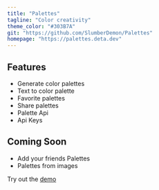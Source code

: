 ```yaml
---
title: "Palettes"
tagline: "Color creativity"
theme_color: "#303B7A"
git: "https://github.com/SlumberDemon/Palettes"
homepage: "https://palettes.deta.dev"
---
```


## Features
- Generate color palettes
- Text to color palette
- Favorite palettes
- Share palettes
- Palette Api
- Api Keys

## Coming Soon
- Add your friends Palettes
- Palettes from images

Try out the [demo](https://palettes.deta.dev/demo)